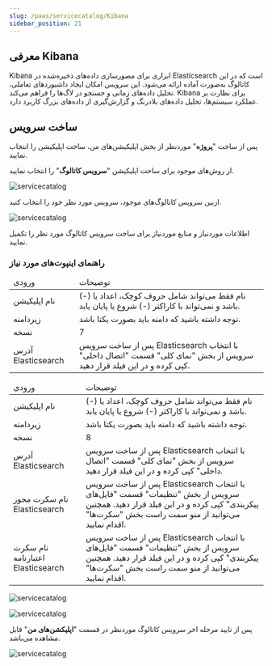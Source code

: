 ```yaml
---
slug: /paas/servicecatalog/Kibana
sidebar_position: 21
---
```


## معرفی Kibana
Kibana ابزاری برای مصورسازی داده‌های ذخیره‌شده در Elasticsearch است که در این کاتالوگ به‌صورت آماده ارائه می‌شود. این سرویس امکان ایجاد داشبوردهای تعاملی، تحلیل داده‌های زمانی و جستجو در لاگ‌ها را فراهم می‌کند. Kibana برای نظارت بر عملکرد سیستم‌ها، تحلیل داده‌های بلادرنگ و گزارش‌گیری از داده‌های بزرگ کاربرد دارد.


## ساخت سرویس
پس از ساخت "**پروژه**" موردنظر از بخش اپلیکیشن‌های من، ساخت اپلیکیشن را انتخاب نمایید.

از روش‌های موجود برای ساخت اپلیکیشن "**سرویس کاتالوگ**" را انتخاب نمایید.

![servicecatalog](/img/servicecatalog/servicecatalog00.png)

ازبین سرویس کاتالوگ‌های موجود، سرویس مورد نظر خود را انتخاب کنید.

![servicecatalog](/img/servicecatalog/servicecatalog000.png)

اطلاعات موردنیاز و منابع موردنیاز برای ساخت سرویس کاتالوگ مورد نظر را تکمیل نمایید.

### راهنمای اینپوت‌های مورد نیاز


<table>
    <thead>
        <tr>
            <td>ورودی</td>
            <td>توضیحات</td>
        </tr>
    </thead>
    <tbody>
        <tr>
            <td>نام اپلیکیشن</td>
            <td>نام فقط می‌تواند شامل حروف کوچک، اعداد یا (-) باشد و نمی‌تواند با کاراکتر (-) شروع یا پایان یابد.</td>
        </tr>
         <tr>
            <td>زیردامنه</td>
            <td>توجه داشته باشید که دامنه باید بصورت یکتا باشد.</td>
        </tr>
        <tr>
            <td>نسخه</td>
            <td>7</td>
        </tr>
        <tr>
            <td>آدرس Elasticsearch</td>
            <td>
            پس از ساخت سرویس Elasticsearch با انتخاب سرویس از بخش "نمای کلی" قسمت "اتصال داخلی" کپی کرده و در این فیلد قرار دهید.
            </td>
        </tr>
    </tbody>
</table>

<table>
    <thead>
        <tr>
            <td>ورودی</td>
            <td>توضیحات</td>
        </tr>
    </thead>
    <tbody>
        <tr>
            <td>نام اپلیکیشن</td>
            <td>نام فقط می‌تواند شامل حروف کوچک، اعداد یا (-) باشد و نمی‌تواند با کاراکتر (-) شروع یا پایان یابد.</td>
        </tr>
         <tr>
            <td>زیردامنه</td>
            <td>توجه داشته باشید که دامنه باید بصورت یکتا باشد.</td>
        </tr>
        <tr>
            <td>نسخه</td>
            <td>8</td>
        </tr>
        <tr>
            <td>آدرس Elasticsearch</td>
            <td>
       پس از ساخت سرویس Elasticsearch با انتخاب سرویس از بخش "نمای کلی" قسمت "اتصال داخلی" کپی کرده و در این فیلد قرار دهید.
            </td>
        </tr>
         <tr>
            <td>نام سکرت مجوز Elasticsearch</td>
           <td>پس از ساخت سرویس Elasticsearch با انتخاب سرویس از بخش "تنظیمات" قسمت "فایل‌های پیکربندی" کپی کرده و در این فیلد قرار دهید.
            همچنین می‌توانید از منو سمت راست بخش "سکرت‌ها" اقدام نمایید.</td>
        </tr>
         <tr>
            <td>نام سکرت اعتبارنامه Elasticsearch</td>
            <td> 
            پس از ساخت سرویس Elasticsearch با انتخاب سرویس از بخش "تنظیمات" قسمت "فایل‌های پیکربندی" کپی کرده و در این فیلد قرار دهید.
            همچنین می‌توانید از منو سمت راست بخش "سکرت‌ها" اقدام نمایید.
            </td>
        </tr>
    </tbody>
</table>
 
![servicecatalog](/img/servicecatalog/servicecatalog39-1.png)

![servicecatalog](/img/servicecatalog/servicecatalog39-1.png)

 پس از تایید مرحله اخر سرویس کاتالوگ موردنظر در قسمت "**اپلیکشن‌های من**" قابل مشاهده می‌باشد.
 
 ![servicecatalog](/img/servicecatalog/servicecatalog40.png)
